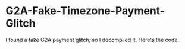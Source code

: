 # G2A-Fake-Timezone-Payment-Glitch
I found a fake G2A payment glitch, so I decompiled it. Here's the code.
